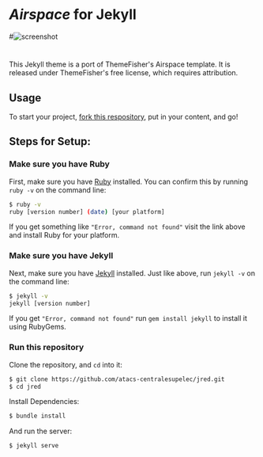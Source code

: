 # _Airspace_ for Jekyll
#![screenshot](screenshots/home.png "Description goes here")
#
This Jekyll theme is a port of ThemeFisher's Airspace template. It is released under ThemeFisher's free license, which requires attribution.

## Usage
To start your project, [fork this respository](https://github.com/ndrewtl/airspace-jekyll/fork), put in your content, and go!

## Steps for Setup:

### Make sure you have Ruby

First, make sure you have [Ruby](https://www.ruby-lang.org/en/) installed. You can confirm this by running `ruby -v` on the command line:

```sh
$ ruby -v
ruby [version number] (date) [your platform]
```

If you get something like `"Error, command not found"` visit the link above and install Ruby for your platform.


### Make sure you have Jekyll

Next, make sure you have [Jekyll](https://jekyllrb.com/) installed. Just like above, run `jekyll -v` on the command line:

```sh
$ jekyll -v
jekyll [version number]
```
If you get `"Error, command not found"` run `gem install jekyll` to install it using RubyGems.

### Run this repository
Clone the repository, and `cd` into it:
```sh
$ git clone https://github.com/atacs-centralesupelec/jred.git
$ cd jred
```

Install Dependencies:
```sh
$ bundle install
```

And run the server:
```sh
$ jekyll serve
```

